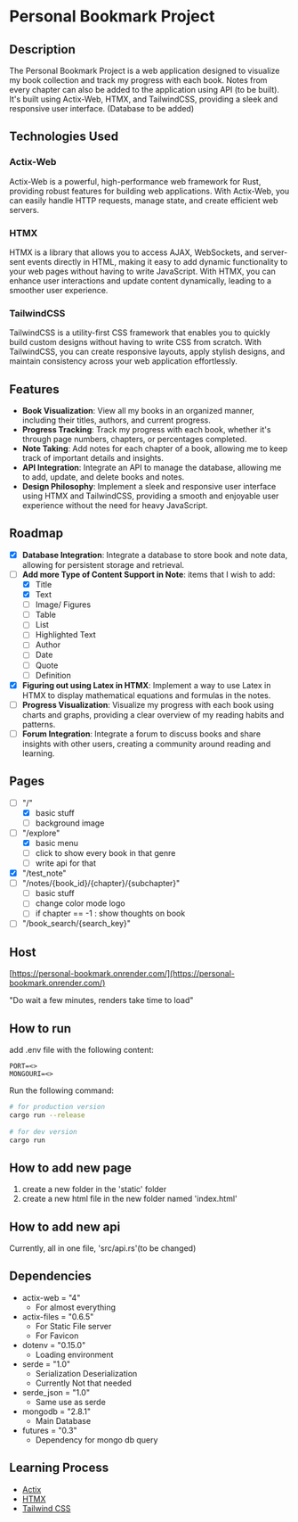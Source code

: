 # Personal Bookmark Project

## Description

The Personal Bookmark Project is a web application designed to visualize my book collection and track my progress with each book. Notes from every chapter can also be added to the application using API (to be built). It's built using Actix-Web, HTMX, and TailwindCSS, providing a sleek and responsive user interface. (Database to be added)

## Technologies Used

### Actix-Web

Actix-Web is a powerful, high-performance web framework for Rust, providing robust features for building web applications. With Actix-Web, you can easily handle HTTP requests, manage state, and create efficient web servers.

### HTMX

HTMX is a library that allows you to access AJAX, WebSockets, and server-sent events directly in HTML, making it easy to add dynamic functionality to your web pages without having to write JavaScript. With HTMX, you can enhance user interactions and update content dynamically, leading to a smoother user experience.

### TailwindCSS

TailwindCSS is a utility-first CSS framework that enables you to quickly build custom designs without having to write CSS from scratch. With TailwindCSS, you can create responsive layouts, apply stylish designs, and maintain consistency across your web application effortlessly.

## Features

- **Book Visualization**: View all my books in an organized manner, including their titles, authors, and current progress.
- **Progress Tracking**: Track my progress with each book, whether it's through page numbers, chapters, or percentages completed.
- **Note Taking**: Add notes for each chapter of a book, allowing me to keep track of important details and insights.
- **API Integration**: Integrate an API to manage the database, allowing me to add, update, and delete books and notes.
- **Design Philosophy**: Implement a sleek and responsive user interface using HTMX and TailwindCSS, providing a smooth and enjoyable user experience without the need for heavy JavaScript.

## Roadmap

- [X] **Database Integration**: Integrate a database to store book and note data, allowing for persistent storage and retrieval.
- [ ] **Add more Type of Content Support in Note**: items that I wish to add:
  - [X] Title
  - [X] Text
  - [ ] Image/ Figures
  - [ ] Table
  - [ ] List
  - [ ] Highlighted Text
  - [ ] Author
  - [ ] Date
  - [ ] Quote
  - [ ] Definition
- [X] **Figuring out using Latex in HTMX**: Implement a way to use Latex in HTMX to display mathematical equations and formulas in the notes.
- [ ] **Progress Visualization**: Visualize my progress with each book using charts and graphs, providing a clear overview of my reading habits and patterns.
- [ ] **Forum Integration**: Integrate a forum to discuss books and share insights with other users, creating a community around reading and learning.

## Pages

* [ ] "/"
  * [X] basic stuff
  * [ ] background image
* [ ] "/explore"
  * [X] basic menu
  * [ ] click to show every book in that genre
  * [ ] write api for that
* [X] "/test_note"
* [ ] "/notes/{book_id}/{chapter}/{subchapter}"
  * [ ] basic stuff
  * [ ] change color mode logo
  * [ ] if chapter == -1 : show thoughts on book
* [ ] "/book_search/{search_key}"

## Host

[https://personal-bookmark.onrender.com/](https://personal-bookmark.onrender.com/)

"Do wait a few minutes, renders take time to load"

## How to run

add .env file with the following content:

```env
PORT=<>
MONGOURI=<>
```

Run the following command:

```bash
# for production version
cargo run --release
 
# for dev version
cargo run
```

## How to add new page

1. create a new folder in the 'static' folder
2. create a new html file in the new folder named 'index.html'

## How to add new api

Currently, all in one file, 'src/api.rs'(to be changed)

## Dependencies

- actix-web = "4"
  - For almost everything
- actix-files = "0.6.5"
  - For Static File server
  - For Favicon
- dotenv = "0.15.0"
  - Loading environment
- serde = "1.0"
  - Serialization Deserialization
  - Currently Not that needed
- serde_json = "1.0"
  - Same use as serde
- mongodb = "2.8.1"
  - Main Database
- futures = "0.3"
  - Dependency for mongo db query

## Learning Process

* [Actix](LearningActix.md)
* [HTMX](LearningHTMX.md)
* [Tailwind CSS](LearningTailwind.md)
